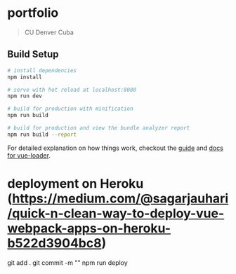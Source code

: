 # portfolio

> CU Denver Cuba

## Build Setup

``` bash
# install dependencies
npm install

# serve with hot reload at localhost:8080
npm run dev

# build for production with minification
npm run build

# build for production and view the bundle analyzer report
npm run build --report
```

For detailed explanation on how things work, checkout the [guide](http://vuejs-templates.github.io/webpack/) and [docs for vue-loader](http://vuejs.github.io/vue-loader).


# deployment on Heroku (https://medium.com/@sagarjauhari/quick-n-clean-way-to-deploy-vue-webpack-apps-on-heroku-b522d3904bc8)
git add .
git commit -m ""
npm run deploy